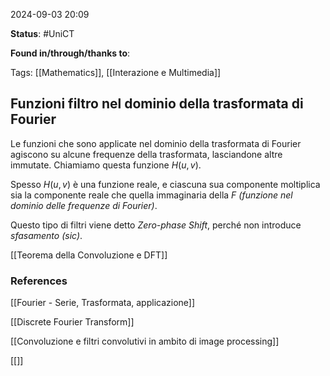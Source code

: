 2024-09-03 20:09

<b>Status</b>: #UniCT

<b>Found in/through/thanks to</b>: 

Tags: [[Mathematics]], [[Interazione e Multimedia]]

## Funzioni filtro nel dominio della trasformata di Fourier

Le funzioni che sono applicate nel dominio della trasformata di Fourier agiscono su alcune frequenze della trasformata, lasciandone altre immutate. Chiamiamo questa funzione $H(u,v)$. 

Spesso $H(u,v)$ è una funzione reale, e ciascuna sua componente moltiplica sia la componente reale che quella immaginaria della $F$ *(funzione nel dominio delle frequenze di Fourier)*. 

Questo tipo di filtri viene detto *Zero-phase Shift*, perché non introduce *sfasamento (sic)*.

[[Teorema della Convoluzione e DFT]]
### References

[[Fourier - Serie, Trasformata, applicazione]]

[[Discrete Fourier Transform]]

[[Convoluzione e filtri convolutivi in ambito di image processing]]

[[]]